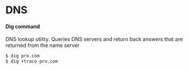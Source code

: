 # DNS

#### Dig command

DNS lookup utility. Queries DNS servers and return back answers that are returned from the name server

``` bash
$ dig pro.com
$ dig +trace pro.com
```
